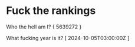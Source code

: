 # Fuck the rankings

Who the hell am I?
{ 5639272 }

What fucking year is it?
[ 2024-10-05T03:00:00Z ]
